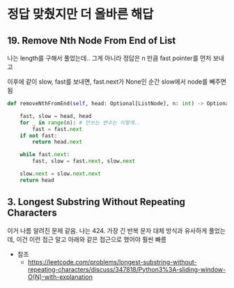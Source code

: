 # 정답 맞췄지만 더 올바른 해답 

## 19. Remove Nth Node From End of List

나는 length를 구해서 풀었는데.. 그게 아니라 정답은
n 만큼 fast pointer를 먼저 보내고

이후에 같이 slow, fast를 보내면, fast.next가 None인 순간 slow에서 node를 빼주면됨

```python
def removeNthFromEnd(self, head: Optional[ListNode], n: int) -> Optional[ListNode]:

    fast, slow = head, head
    for _ in range(n): # 안쓰는 변수는 이렇게..
        fast = fast.next
    if not fast:
        return head.next

    while fast.next:
        fast, slow = fast.next, slow.next

    slow.next = slow.next.next
    return head


```

## 3. Longest Substring Without Repeating Characters

이거 나름 알려진 문제 같음. 
나는 424. 가장 긴 반복 문자 대체 방식과 유사하게 풀었는데, 
이건 이런 접근 말고 아래와 같은 접근으로 했어야 훨씬 빠름

- 참조
  - https://leetcode.com/problems/longest-substring-without-repeating-characters/discuss/347818/Python3%3A-sliding-window-O(N)-with-explanation